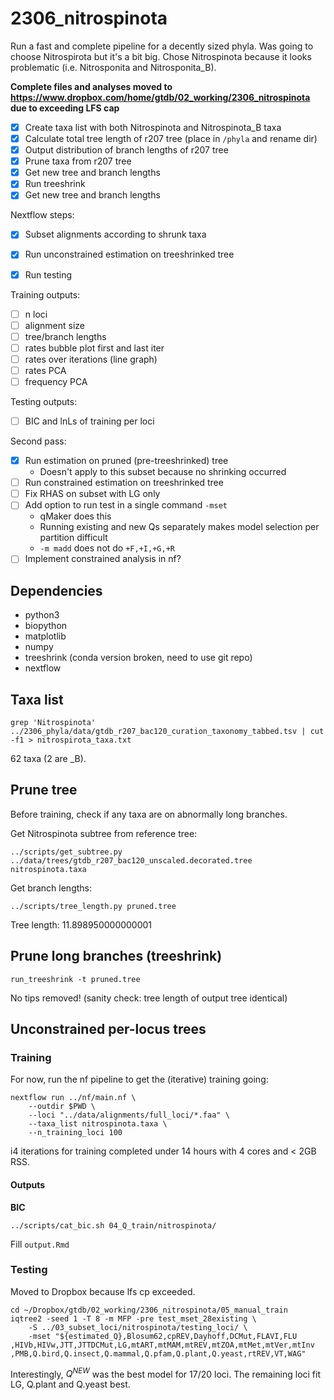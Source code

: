 # 2306_nitrospinota  

Run a fast and complete pipeline for a decently sized phyla. Was going to choose Nitrospirota but it's a bit big. Chose Nitrospinota because it looks problematic (i.e. Nitrosponita and Nitrosponita_B).  

**Complete files and analyses moved to https://www.dropbox.com/home/gtdb/02_working/2306_nitrospinota due to exceeding LFS cap**  

- [x] Create taxa list with both Nitrospinota and Nitrospinota_B taxa  
- [x] Calculate total tree length of r207 tree (place in `/phyla` and rename dir)  
- [x] Output distribution of branch lengths of r207 tree  
- [x] Prune taxa from r207 tree  
- [x] Get new tree and branch lengths  
- [x] Run treeshrink  
- [x] Get new tree and branch lengths  

Nextflow steps:  
- [x] Subset alignments according to shrunk taxa  
- [x] Run unconstrained estimation on treeshrinked tree  

- [x] Run testing  

Training outputs:  
- [ ] n loci 
- [ ] alignment size  
- [ ] tree/branch lengths 
- [ ] rates bubble plot first and last iter 
- [ ] rates over iterations (line graph)  
- [ ] rates PCA  
- [ ] frequency PCA  

Testing outputs:  
- [ ] BIC and lnLs of training per loci 

Second pass:  
- [x] Run estimation on pruned (pre-treeshrinked) tree  
	- Doesn't apply to this subset because no shrinking occurred  
- [ ] Run constrained estimation on treeshrinked tree  
- [ ] Fix RHAS on subset with LG only  
- [ ] Add option to run test in a single command `-mset`  
	- qMaker does this  
	- Running existing and new Qs separately makes model selection per partition difficult  
	- `-m madd` does not do `+F,+I,+G,+R`  
- [ ] Implement constrained analysis in nf?  
 
## Dependencies  
- python3  
- biopython  
- matplotlib  
- numpy  
- treeshrink (conda version broken, need to use git repo)  
- nextflow  

## Taxa list  
```
grep 'Nitrospinota' ../2306_phyla/data/gtdb_r207_bac120_curation_taxonomy_tabbed.tsv | cut -f1 > nitrospirota_taxa.txt
```  

62 taxa (2 are \_B).  

## Prune tree  

Before training, check if any taxa are on abnormally long branches.  

Get Nitrospinota subtree from reference tree:  
```
../scripts/get_subtree.py ../data/trees/gtdb_r207_bac120_unscaled.decorated.tree nitrospinota.taxa
```  

Get branch lengths:  
```
../scripts/tree_length.py pruned.tree
```  

Tree length: 11.898950000000001  

## Prune long branches (treeshrink)  

```
run_treeshrink -t pruned.tree
```  

No tips removed! (sanity check: tree length of output tree identical)  

## Unconstrained per-locus trees  

### Training  

For now, run the nf pipeline to get the (iterative) training going:  
```
nextflow run ../nf/main.nf \
	--outdir $PWD \
	--loci "../data/alignments/full_loci/*.faa" \
	--taxa_list nitrospinota.taxa \
	--n_training_loci 100
```  

i4 iterations for training completed under 14 hours with 4 cores and < 2GB RSS.

#### Outputs  
**BIC**  
```
../scripts/cat_bic.sh 04_Q_train/nitrospinota/
```

Fill `output.Rmd`  

### Testing  

Moved to Dropbox because lfs cp exceeded.  

```
cd ~/Dropbox/gtdb/02_working/2306_nitrospinota/05_manual_train
iqtree2 -seed 1 -T 8 -m MFP -pre test_mset_28existing \
	-S ../03_subset_loci/nitrospinota/testing_loci/ \
	-mset "${estimated_Q},Blosum62,cpREV,Dayhoff,DCMut,FLAVI,FLU
,HIVb,HIVw,JTT,JTTDCMut,LG,mtART,mtMAM,mtREV,mtZOA,mtMet,mtVer,mtInv
,PMB,Q.bird,Q.insect,Q.mammal,Q.pfam,Q.plant,Q.yeast,rtREV,VT,WAG"
```  

Interestingly, $Q^{NEW}$ was the best model for 17/20 loci. The remaining loci fit LG, Q.plant and Q.yeast best.  

